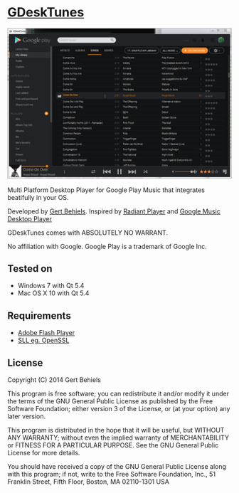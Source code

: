 [GDeskTunes][1]
============

![](https://raw.githubusercontent.com/gearlux/gdesktunes/gh-pages/pictures/gdesktunes_songs_spotify_black.png)

Multi Platform Desktop Player for Google Play Music that integrates beatifully in your OS.

Developed by [Gert Behiels][2]. Inspired by [Radiant Player][3] and [Google Music Desktop Player][4]

GDeskTunes comes with ABSOLUTELY NO WARRANT.

No affiliation with Google. Google Play is a trademark of Google Inc.

[1]: http://gearlux.github.io/GDeskTunes/
[2]: https://github.com/gearlux/
[3]: http://kbhomes.github.io/radiant-player-mac/
[4]: http://vhanla.deviantart.com/art/Google-Music-Desktop-Player-413683928

Tested on
---------
* Windows 7 with Qt 5.4
* Mac OS X 10 with Qt 5.4

Requirements
------------
* [Adobe Flash Player][5]
* [SLL eg. OpenSSL][6]

[5]: http://get.adobe.com/flashplayer/
[6]: https://www.openssl.org/

License
-------
Copyright (C) 2014 Gert Behiels

This program is free software; you can redistribute it and/or modify
it under the terms of the GNU General Public License as published by
the Free Software Foundation; either version 3 of the License, or
(at your option) any later version.

This program is distributed in the hope that it will be useful,
but WITHOUT ANY WARRANTY; without even the implied warranty of
MERCHANTABILITY or FITNESS FOR A PARTICULAR PURPOSE.  See the
GNU General Public License for more details.

You should have received a copy of the GNU General Public License
along with this program; if not, write to the Free Software Foundation,
Inc., 51 Franklin Street, Fifth Floor, Boston, MA 02110-1301  USA
